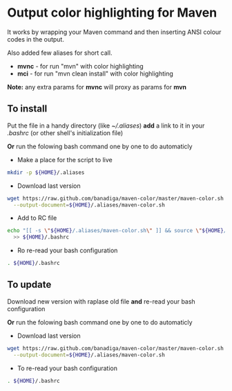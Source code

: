 Output color highlighting for Maven 
==============================

It works by wrapping your Maven command and then inserting ANSI colour codes in the output.

Also added few aliases for short call.
* **mvnc** - for run "mvn" with color highlighting
* **mci** - for run "mvn clean install" with color highlighting

**Note:** any extra params for **mvnc** will proxy as params for **mvn**

To install
------------------------

Put the file in a handy directory (like *~/.aliases*) **add** a link to it in your *.bashrc* (or other shell's initialization file)

**Or** run the folowing bash command one by one to do automaticly

* Make a place for the script to live 

```bash
mkdir -p ${HOME}/.aliases 
```

* Download last version

```bash
wget https://raw.github.com/banadiga/maven-color/master/maven-color.sh \
  --output-document=${HOME}/.aliases/maven-color.sh
```

* Add to RC file

```bash
echo "[[ -s \"${HOME}/.aliases/maven-color.sh\" ]] && source \"${HOME}/.aliases/maven-color.sh\"" \
  >> ${HOME}/.bashrc
```

* Ro re-read your bash configuration

```bash
. ${HOME}/.bashrc
```


To update
------------------------

Download new version with raplase old file **and** re-read your bash configuration

**Or** run the folowing bash command one by one to do automaticly

* Download last version

```bash
wget https://raw.github.com/banadiga/maven-color/master/maven-color.sh \
  --output-document=${HOME}/.aliases/maven-color.sh
```

* To re-read your bash configuration

```bash
. ${HOME}/.bashrc
```

